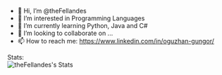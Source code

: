 - 👋 Hi, I’m @theFellandes
- 👀 I’m interested in Programming Languages
- 🌱 I’m currently learning Python, Java and C#
- 💞️ I’m looking to collaborate on ...
- 📫 How to reach me: https://www.linkedin.com/in/oguzhan-gungor/

<!---
theFellandes/theFellandes is a ✨ special ✨ repository because its `README.md` (this file) appears on your GitHub profile.
You can click the Preview link to take a look at your changes.
--->

Stats:
<br>
![theFellandes's Stats](https://github-readme-stats.vercel.app/api?username=theFellandes&theme=gotham&show_icons=true&hide_border=true&count_private=true)
